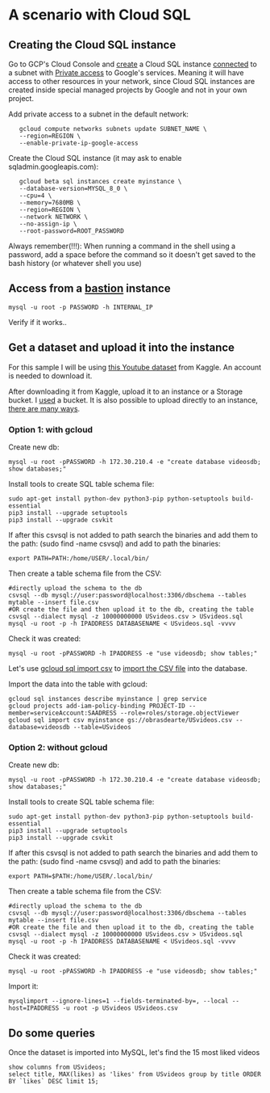 # A scenario with Cloud SQL

## Creating the Cloud SQL instance

Go to GCP's Cloud Console and [create](https://cloud.google.com/sql/docs/mysql/create-instance#create-2nd-gen) a Cloud SQL instance [connected](https://cloud.google.com/sql/docs/mysql/configure-private-ip#gcloud) to a subnet with [Private access](https://cloud.google.com/vpc/docs/configure-private-google-access#enabling-pga) to Google's services. Meaning it will have access to other resources in your network, since Cloud SQL instances are created inside special managed projects by Google and not in your own project.

Add private access to a subnet in the default network:
```
   gcloud compute networks subnets update SUBNET_NAME \
   --region=REGION \
   --enable-private-ip-google-access
```
Create the Cloud SQL instance (it may ask to enable sqladmin.googleapis.com):
``` 
   gcloud beta sql instances create myinstance \
   --database-version=MYSQL_8_0 \
   --cpu=4 \
   --memory=7680MB \
   --region=REGION \
   --network NETWORK \
   --no-assign-ip \
   --root-password=ROOT_PASSWORD
```
Always remember(!!!): When running a command in the shell using a password, add a space before the command so it doesn't get saved to the bash history (or whatever shell you use)  

## Access from a [bastion](https://cloud.google.com/solutions/connecting-securely#bastion) instance

`mysql -u root -p PASSWORD -h INTERNAL_IP`  

Verify if it works..  

## Get a dataset and upload it into the instance

For this sample I will be using [this Youtube dataset](https://www.kaggle.com/datasnaek/youtube-new/) from Kaggle. An account is needed to download it.  

After downloading it from Kaggle, upload it to an instance or a Storage bucket. I [used](https://cloud.google.com/storage/docs/uploading-objects#uploading-an-object) a bucket. It is also possible to upload directly to an instance, [there are many ways](https://cloud.google.com/compute/docs/instances/transfer-files).  

### Option 1: with gcloud

Create new db:
```
mysql -u root -pPASSWORD -h 172.30.210.4 -e "create database videosdb; show databases;"
```

Install tools to create SQL table schema file:
```
sudo apt-get install python-dev python3-pip python-setuptools build-essential
pip3 install --upgrade setuptools
pip3 install --upgrade csvkit
```
If after this csvsql is not added to path search the binaries and add them to the path:
(sudo find -name csvsql) and add to path the binaries:

`export PATH=PATH:/home/USER/.local/bin/`

Then create a table schema file from the CSV:  

```
#directly upload the schema to the db 
csvsql --db mysql://user:password@localhost:3306/dbschema --tables mytable --insert file.csv
#OR create the file and then upload it to the db, creating the table
csvsql --dialect mysql -z 10000000000 USvideos.csv > USvideos.sql
mysql -u root -p -h IPADDRESS DATABASENAME < USvideos.sql -vvvv
```
Check it was created:

`mysql -u root -pPASSWORD -h IPADDRESS -e "use videosdb; show tables;"`

Let's use [gcloud sql import csv](https://cloud.google.com/sdk/gcloud/reference/sql/import/csv) to [import the CSV file](https://cloud.google.com/sql/docs/mysql/import-export/import-export-csv#import_data_from_a_csv_file) into the database.  

Import the data into the table with gcloud:
```
gcloud sql instances describe myinstance | grep service
gcloud projects add-iam-policy-binding PROJECT-ID --member=serviceAccount:SAADRESS --role=roles/storage.objectViewer
gcloud sql import csv myinstance gs://obrasdearte/USvideos.csv --database=videosdb --table=USvideos
```

### Option 2: without gcloud
Create new db:
```
mysql -u root -pPASSWORD -h 172.30.210.4 -e "create database videosdb; show databases;"
```

Install tools to create SQL table schema file:
```
sudo apt-get install python-dev python3-pip python-setuptools build-essential
pip3 install --upgrade setuptools
pip3 install --upgrade csvkit
```
If after this csvsql is not added to path search the binaries and add them to the path:
(sudo find -name csvsql) and add to path the binaries:

`export PATH=$PATH:/home/USER/.local/bin/`

Then create a table schema file from the CSV:  

```
#directly upload the schema to the db 
csvsql --db mysql://user:password@localhost:3306/dbschema --tables mytable --insert file.csv
#OR create the file and then upload it to the db, creating the table
csvsql --dialect mysql -z 10000000000 USvideos.csv > USvideos.sql
mysql -u root -p -h IPADDRESS DATABASENAME < USvideos.sql -vvvv
```
Check it was created:

`mysql -u root -pPASSWORD -h IPADDRESS -e "use videosdb; show tables;"`

Import it:

`mysqlimport --ignore-lines=1 --fields-terminated-by=, --local --host=IPADDRESS -u root -p USvideos USvideos.csv`

## Do some queries 

Once the dataset is imported into MySQL, let's find the 15 most liked videos

```
show columns from USvideos;
select title, MAX(likes) as 'likes' from USvideos group by title ORDER BY `likes` DESC limit 15;
```
